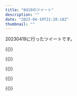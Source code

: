 ```yaml
---
title: "0419のツイート"
description: ""
date: "2023-04-19T21:20:18Z"
thumbnail: ""
---
```

20230419に行ったツイートです。
<!--more-->
{{<tweetlike text="来週か" screenname="jme/k.h (@JME_KH)" url="https://twitter.com/JME_KH/status/1648503627814936576?ref_src=twsrc%5Etfw" date="April 18 2023">}}

{{<tweetlike text="世界ができて大分経ってから前作主人公を入れればあの状況はいけるか？\nまあ、そういう設定面の矛盾になりそうな部分はアルヴィースに全部押し付ければなんとでもなりそうだから、その面から考察していくのは上手くないな\n\nというかもう来週だからその辺考える間もないな" screenname="jme/k.h (@JME_KH)" url="https://twitter.com/JME_KH/status/1648514791911325703?ref_src=twsrc%5Etfw" date="April 18 2023">}}

{{<tweetlike text="ラッキーセブンと始祖まわりの話か？\nでもエヌいるなら旧シティーやらなんやらはもうあったはずではあるんだよな\nいったんそこで別組織になったとかか？" screenname="jme/k.h (@JME_KH)" url="https://twitter.com/JME_KH/status/1648516706640482307?ref_src=twsrc%5Etfw" date="April 18 2023">}}

{{<tweetlike text="エグゼ、3までクリアするのがせいいっぱいだな、これだけ発売が近いと" screenname="jme/k.h (@JME_KH)" url="https://twitter.com/JME_KH/status/1648526169804009472?ref_src=twsrc%5Etfw" date="April 18 2023">}}

{{<tweetlike text="フリーズマンは何だったんだ" screenname="jme/k.h (@JME_KH)" url="https://twitter.com/JME_KH/status/1648665481308676098?ref_src=twsrc%5Etfw" date="April 19 2023">}}

